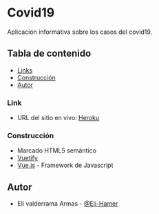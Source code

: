 # Covid19
Aplicación informativa sobre los casos del covid19. 

## Tabla de contenido

- [Links](#links)
- [Construcción](#construcción)
- [Autor](#autor)

### Link

- URL del sitio en vivo: [Heroku](https://covid19-pandemia.herokuapp.com/)

### Construcción

- Marcado HTML5 semántico
- [Vuetify](https://vuetifyjs.com/)
- [Vue.js](https://vuejs.org/) -  Framework de Javascript

## Autor

- Eli valderrama Armas - [@Eli-Hamer](https://www.facebook.com/eli.valderramaarmas)

